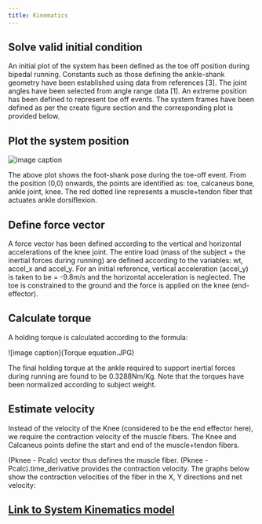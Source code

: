 ```yaml
---
title: Kinematics
---
```


## Solve valid initial condition
An initial plot of the system has been defined as the toe off position during bipedal running. Constants such as those defining the ankle-shank geometry have been established using data from references [3]. The joint angles have been selected from angle range data [1]. An extreme position has been defined to represent toe off events. The system frames have been defined as per the create figure section and the corresponding plot is provided below.


## Plot the system position
![image caption](Kinematic1.JPG)

The above plot shows the foot-shank pose during the toe-off event. From the position (0,0) onwards, the points are identified as: toe, calcaneus bone, ankle joint, knee. The red dotted line represents a muscle+tendon fiber that actuates ankle dorsiflexion.

## Define force vector
A force vector has been defined according to the vertical and horizontal accelerations of the knee joint. The entire load (mass of the subject + the inertial forces during running) are defined according to the variables: wt, accel_x and accel_y. For an initial reference, vertical acceleration (accel_y) is taken to be = -9.8m/s and the horizontal acceleration is neglected. The toe is constrained to the ground and the force is applied on the knee (end-effector).

## Calculate torque
A holding torque is calculated according to the formula:

![image caption](Torque equation.JPG)

The final holding torque at the ankle required to support inertial forces during running are found to be 0.3288Nm/Kg.
Note that the torques have been normalized according to subject weight.

## Estimate velocity
Instead of the velocity of the Knee (considered to be the end effector here), we require the contraction velocity of the muscle fibers. The Knee and Calcaneus points define the start and end of the muscle+tendon fibers.

(Pknee - Pcalc) vector thus defines the muscle fiber. (Pknee - Pcalc).time_derivative provides the contraction velocity. The graphs below show the contraction velocities of the fiber in the X, Y directions and net velocity:


## [Link to System Kinematics model](https://github.com/schen304joseph/team3.github.io/blob/Zaki-Patel/Kinematics.ipynb)

